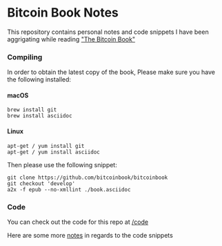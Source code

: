 # Bitcoin Book Notes
This repository contains personal notes and code snippets I have been aggrigating while reading ["The Bitcoin Book"](http://github.com/bitcoinbook/bitcoinbook)
### Compiling

In order to obtain the latest copy of the book,
Please make sure you have the following installed:

#### macOS
```
brew install git
brew install asciidoc
```
#### Linux
```
apt-get / yum install git
apt-get / yum install asciidoc
```

Then please use the following snippet:
```
git clone https://github.com/bitcoinbook/bitcoinbook
git checkout 'develop'
a2x -f epub --no-xmllint ./book.asciidoc
```

### Code

You can check out the code for this repo at [/code](/code/)

Here are some more [notes](/code/README.md) in regards to the code snippets